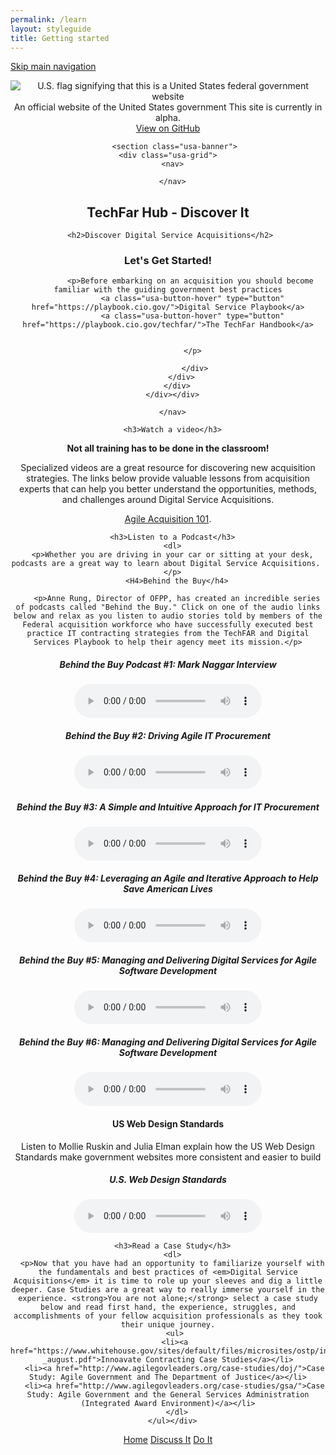 ```yaml
---
permalink: /learn
layout: styleguide
title: Getting started
---
```


<link rel="stylesheet" href="http://jonmost.github.io/dist/css/main.css">
<link rel="stylesheet" href="http://jonmost.github.io/dist/css/google-fonts.css">
<script src="http://jonmost.github.io/dist/js/components.js"></script>

<a class="skipnav" href="#main-content">Skip main navigation</a>

<header role="banner">

  <div class="usa-disclaimer">
    <div class="usa-grid">
      <span class="usa-disclaimer-official">
        <img class="usa-flag_icon" alt="U.S. flag signifying that this is a United States federal government website" src="{{ site.baseurl }}/jonmost.github.io-V2/assets/img/us_flag_small.png">
        An official website of the United States government
      </span>
      <span class="usa-disclaimer-stage">This site is currently in alpha. </span>
    </div>
  </div>


  <section class="usa-banner">
    <div class="usa-grid">
      <nav>
        <a class="usa-banner-link-top" href="https://github.com/jonmost/jonmost.github.io">View on GitHub</a>
      </nav>
      <div class="usa-banner-content" id="main-content">
      
       <section class="usa-banner">
    <div class="usa-grid">
      <nav>
      
      </nav>
 <div class="usa-banner-content" id="main-content">
     <h1>TechFar Hub - Discover It</h1>
     
     <h2>Discover Digital Service Acquisitions</h2>
       

	 

<h3> <strong>Let's Get Started!</strong></h3>

         
              <p>Before embarking on an acquisition you should become familiar with the guiding government best practices
               <a class="usa-button-hover" type="button" href="https://playbook.cio.gov/">Digital Service Playbook</a>
               <a class="usa-button-hover" type="button" href="https://playbook.cio.gov/techfar/">The TechFar Handbook</a>
             
               
               </p>
             
                </div>
          </div>
        </div>
      </div></div>

   <section class="usa-banner">
    <div class="usa-grid">
      <nav>
       
      </nav>
 <div class="usa-banner-content" id="main-content">

	  <h3>Watch a video</h3>
<P> <strong>Not all training has to be done in the classroom!</strong></p>
Specialized videos are a great resource for discovering new acquisition strategies. The links below provide valuable lessons from acquisition experts that can help you better understand the opportunities, methods, and challenges around Digital Service Acquisitions. 
<p><a href="https://www.fai.gov/media_library/items/show/81/">Agile Acquisition 101</a>.
</p>

	  <h3>Listen to a Podcast</h3>
	  <dl>
	  <p>Whether you are driving in your car or sitting at your desk, podcasts are a great way to learn about Digital Service Acquisitions. 
	  </p>
	    <H4>Behind the Buy</h4>
	    
	    <p>Anne Rung, Director of OFPP, has created an incredible series of podcasts called "Behind the Buy." Click on one of the audio links below and relax as you listen to audio stories told by members of the Federal acquisition workforce who have successfully executed best practice IT contracting strategies from the TechFAR and Digital Services Playbook to help their agency meet its mission.</p>
	    
<h5>Behind the Buy Podcast #1: Mark Naggar Interview</h5>
<audio controls="controls">  
   <source src="https://www.fai.gov/drupal/sites/default/files/audio/030815Podcast.mp3" />  
   <source src="https://www.fai.gov/drupal/sites/default/files/audio/030815Podcast.mp3" />  
</audio> 

<h5>Behind the Buy #2: Driving Agile IT Procurement</h5>
<audio controls="controls">  
   <source src="https://www.fai.gov/drupal/sites/default/files/audio/041615Podcast.mp3" />  
   <source src="https://www.fai.gov/drupal/sites/default/files/audio/041615Podcast.mp3" />  
</audio> 

<h5>Behind the Buy #3: A Simple and Intuitive Approach for IT Procurement</h5>
<audio controls="controls">  
   <source src="https://www.whitehouse.gov/sites/default/files/audio/behind_the_buy_may2015.mp3" />  
   <source src="https://www.whitehouse.gov/sites/default/files/audio/behind_the_buy_may2015.mp3" />  
</audio>

<h5>Behind the Buy #4: Leveraging an Agile and Iterative Approach to Help Save American Lives</h5>
<audio controls="controls">  
   <source src="https://www.fai.gov/drupal/sites/default/files/audio/2015behind_the_buy_podcast4.mp3" />  
   <source src="https://www.fai.gov/drupal/sites/default/files/audio/2015behind_the_buy_podcast4.mp3" />  
</audio>

<h5>Behind the Buy #5: Managing and Delivering Digital Services for Agile Software Development</h5>
<audio controls="controls">  
   <source src="https://www.whitehouse.gov/sites/default/files/audio/mp3/behind_the_buy_podcast5.mp3" />  
   <source src="https://www.whitehouse.gov/sites/default/files/audio/mp3/behind_the_buy_podcast5.mp3" />  
</audio>

<h5>Behind the Buy #6: Managing and Delivering Digital Services for Agile Software Development</h5>
<audio controls="controls">  
   <source src="https://www.whitehouse.gov/sites/default/files/audio/mp3/behind_the_buy_podcast6.mp3" />  
   <source src="https://www.whitehouse.gov/sites/default/files/audio/mp3/behind_the_buy_podcast6.mp3" />  
</audio>

<h4>US Web Design Standards</h4>
<p>Listen to Mollie Ruskin and Julia Elman explain how the US Web Design Standards make government websites more consistent and easier to build</p>

<h5>U.S. Web Design Standards</h5>
<audio controls="controls">  
   <source src="http://hwcdn.libsyn.com/p/3/4/c/34cc68d31f31177b/Responsive_Web_Design_64_-_U.S._Digital_Service.mp3?c_id=10372902&expiration=1455051806&hwt=a804010813361627dad194e66e8f7a39" />  
   <source src="http://hwcdn.libsyn.com/p/3/4/c/34cc68d31f31177b/Responsive_Web_Design_64_-_U.S._Digital_Service.mp3?c_id=10372902&expiration=1455051806&hwt=a804010813361627dad194e66e8f7a39" />  
</audio>

	  <h3>Read a Case Study</h3>
	  <dl>
	  <p>Now that you have had an opportunity to familiarize yourself with the fundamentals and best practices of <em>Digital Service Acquisitions</em> it is time to role up your sleeves and dig a little deeper. Case Studies are a great way to really immerse yourself in the experience. <strong>You are not alone;</strong> select a case study below and read first hand, the experience, struggles, and accomplishments of your fellow acquisition professionals as they took their unique journey.
	   <ul>
	   <li><a href="https://www.whitehouse.gov/sites/default/files/microsites/ostp/innovative_contracting_case_studies_2014_-_august.pdf">Innoavate Contracting Case Studies</a></li>
	   <li><a href="http://www.agilegovleaders.org/case-studies/doj/">Case Study: Agile Government and The Department of Justice</a></li>
	   <li><a href="http://www.agilegovleaders.org/case-studies/gsa/">Case Study: Agile Government and the General Services Administration (Integrated Award Environment)</a></li>
	    </dl>
	  </ul></div>

 <div class="button_wrapper">
    <a class="usa-button-outline" type="button" href="http://jonmost.github.io/">Home</a>
    <a class="usa-button-outline usa-button-active" type="button" href="http://jonmost.github.io/community">Discuss It</a>
    <a class="usa-button-outline usa-button-hover" type="button" href="http://jonmost.github.io/build">Do It</a>
</div>

</section>

      

